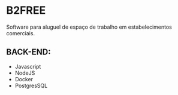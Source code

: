 
<h1>B2FREE</h1>
<p>Software para aluguel de espaço de trabalho em estabelecimentos comerciais.</p>

<h2>BACK-END:</h2>
<ul>
    <li>Javascript</li>
    <li>NodeJS</li>
    <li>Docker</li>
    <li>PostgresSQL</li>
</ul>
